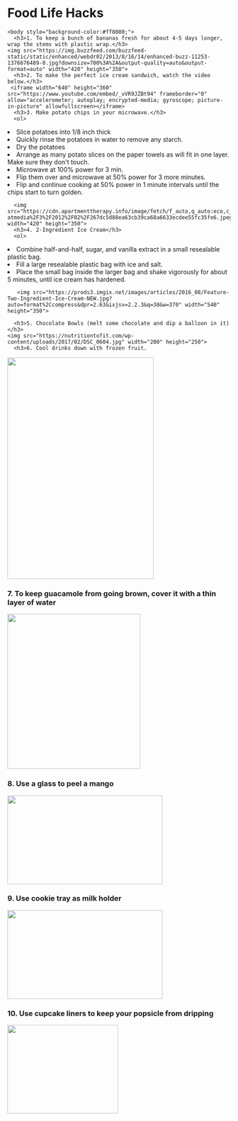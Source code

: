 <!DOCTYPE html>
<html>
    <head>
        <title>How-To-Do</title>
    </head>
    <body>
        <h1>Food Life Hacks</h1>
  </body>
     
    <body style="background-color:#ff8080;">
      <h3>1. To keep a bunch of bananas fresh for about 4-5 days longer, wrap the stems with plastic wrap.</h3>
    <img src="https://img.buzzfeed.com/buzzfeed-static/static/enhanced/webdr02/2013/8/16/14/enhanced-buzz-11253-1376676489-0.jpg?downsize=700%3A%2A&output-quality=auto&output-format=auto" width="420" height="350">
      <h3>2. To make the perfect ice cream sandwich, watch the video below.</h3>
     <iframe width="640" height="360" src="https://www.youtube.com/embed/_vVR9JZBt94" frameborder="0" allow="accelerometer; autoplay; encrypted-media; gyroscope; picture-in-picture" allowfullscreen></iframe>
      <h3>3. Make potato chips in your microwave.</h3>
      <ol>
  <li>Slice potatoes into 1/8 inch thick </li>
  <li>Quickly rinse the potatoes in water to remove any starch.</li>
  <li>Dry the potatoes</li>
  <li>Arrange as many potato slices on the paper towels as will fit in one layer.  Make sure they don't touch.
</li>
        <li>Microwave at 100% power for 3 min.</li>
        <li>Flip them over and microwave at 50% power for 3 more minutes.</li>
        <li>Flip and continue cooking at 50% power in 1 minute intervals until the chips start to turn golden.</li>



</ol>
      
      <img src="https://cdn.apartmenttherapy.info/image/fetch/f_auto,q_auto:eco,c_fill,g_auto,w_730/https%3A%2F%2Fstorage.googleapis.com%2Fgen-atmedia%2F3%2F2012%2F02%2F267dc5d88ea63cb39ca68a6633ecdee55fc35fe6.jpeg" width="420" height="350">
      <h3>4. 2-Ingredient Ice Cream</h3>
      <ol>
  <li>Combine half-and-half, sugar, and vanilla extract in a small resealable plastic bag. 
</li>
        <li> Fill a large resealable plastic bag with ice and salt.  
          <li>Place the small bag inside the larger bag and shake vigorously for about 5 minutes, until ice cream has hardened.
</li>
        
        
      
          


</ol>

       <img src="https://prods3.imgix.net/images/articles/2016_08/Feature-Two-Ingredient-Ice-Cream-NEW.jpg?auto=format%2Ccompress&dpr=2.63&ixjsv=2.2.3&q=38&w=370" width="540" height="350">
      
      <h3>5. Chocolate Bowls (melt some chocolate and dip a balloon in it)</h3>
    <img src="https://nutritiontofit.com/wp-content/uploads/2017/02/DSC_0604.jpg" width="200" height="250">
      <h3>6. Cool drinks down with frozen fruit.
</h3>
    <img src="https://hips.hearstapps.com/hmg-prod.s3.amazonaws.com/images/frozen-watermelon-slushie-1526662042.jpg?crop=1xw:1xh;center,top&resize=480:*" width="330" height="500">
      <h3>7. To keep guacamole from going brown, cover it with a thin layer of water</h3>
    <img src="https://www.cookingclassy.com/wp-content/uploads/2018/01/guacamole-12-500x500.jpg" width="300" height="350">
      <h3>8. Use a glass to peel a mango</h3>
    <img src="https://cdn.wonderfulengineering.com/wp-content/uploads/2015/05/peeling-mango-with-glass.jpg" width="350" height="200">
      <h3>9. Use cookie tray as milk holder</h3>
    <img src="https://hips.hearstapps.com/vidthumb/manual_upload/598ce0e1d559304c747d2ab6/thumb_1502404835.png?resize=480%3A270" width="350" height="200">
      <h3>10. Use cupcake liners to keep  your popsicle from dripping</h3>
    <img src="https://media1.popsugar-assets.com/files/thumbor/UNUpvcls5RWETD6vdbUzKu2VlqY/fit-in/1024x1024/filters:format_auto-!!-:strip_icc-!!-/2015/07/08/844/n/24155406/dff3de80e8efdab7_10431916_1494852687414622_1282849230_n/i/Use-cupcake-liner-catch-popsicle-juice.jpg" width="250" height="200">
  <html>
